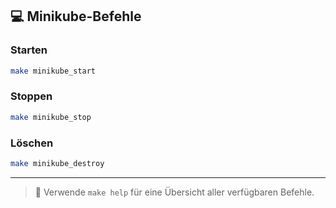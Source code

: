 ## 💻 Minikube-Befehle

### Starten

```bash
make minikube_start
```

### Stoppen

```bash
make minikube_stop
```

### Löschen

```bash
make minikube_destroy
```

---

> 📘 Verwende `make help` für eine Übersicht aller verfügbaren Befehle.